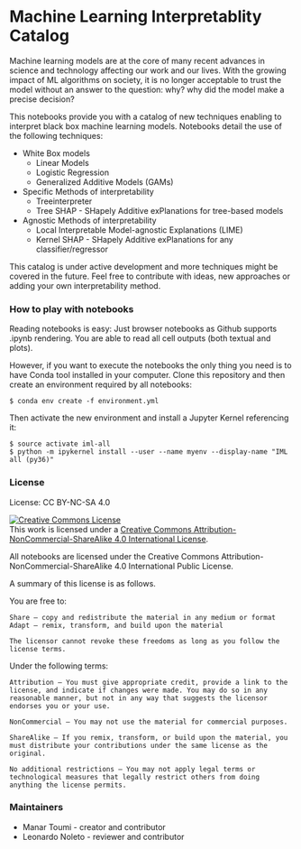 # Machine Learning Interpretablity Catalog


Machine learning models are at the core of many recent advances in science and technology affecting our work and our lives. With the growing impact of ML algorithms on society, it is no longer acceptable to trust the model without an answer to the question: why? why did the model make a precise decision? 

This notebooks provide you with a catalog of new techniques enabling to interpret black box machine learning models. Notebooks detail the use of the following techniques:

* White Box models
  * Linear Models
  * Logistic Regression
  * Generalized Additive Models (GAMs)
* Specific Methods of interpretability
  * Treeinterpreter
  * Tree SHAP - SHapely Additive exPlanations for tree-based models  
* Agnostic Methods of interpretability
  * Local Interpretable Model-agnostic Explanations (LIME)
  * Kernel SHAP - SHapely Additive exPlanations for any classifier/regressor  
   
 
This catalog is under active development and more techniques might be covered in the future. Feel free to contribute with ideas, new approaches or adding your own interpretability method.

### How to play with notebooks

Reading notebooks is easy: Just browser notebooks as Github supports .ipynb rendering. You are able to read all cell outputs (both textual and plots).

However, if you want to execute the notebooks the only thing you need is to have Conda tool installed in your computer.
Clone this repository and then create an environment required by all notebooks:
```
$ conda env create -f environment.yml
```
Then activate the new environment and install a Jupyter Kernel referencing it:
```
$ source activate iml-all
$ python -m ipykernel install --user --name myenv --display-name "IML all (py36)"
```
### License
License: CC BY-NC-SA 4.0

<a rel="license" href="http://creativecommons.org/licenses/by-nc-sa/4.0/"><img alt="Creative Commons License" style="border-width:0" src="https://i.creativecommons.org/l/by-nc-sa/4.0/88x31.png" /></a><br />This work is licensed under a <a rel="license" href="http://creativecommons.org/licenses/by-nc-sa/4.0/">Creative Commons Attribution-NonCommercial-ShareAlike 4.0 International License</a>.

All notebooks are licensed under the Creative Commons Attribution-NonCommercial-ShareAlike 4.0 International Public License.

A summary of this license is as follows.

You are free to:

    Share — copy and redistribute the material in any medium or format
    Adapt — remix, transform, and build upon the material

    The licensor cannot revoke these freedoms as long as you follow the license terms.

Under the following terms:

    Attribution — You must give appropriate credit, provide a link to the license, and indicate if changes were made. You may do so in any reasonable manner, but not in any way that suggests the licensor endorses you or your use.

    NonCommercial — You may not use the material for commercial purposes.

    ShareAlike — If you remix, transform, or build upon the material, you must distribute your contributions under the same license as the original.

    No additional restrictions — You may not apply legal terms or technological measures that legally restrict others from doing anything the license permits.


### Maintainers

+ Manar Toumi - creator and contributor
+ Leonardo Noleto - reviewer and contributor